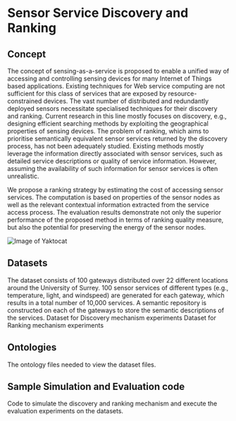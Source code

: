 # Sensor Service Discovery and Ranking

## Concept

The concept of sensing-as-a-service is proposed to enable a unified way of accessing and controlling sensing devices for many Internet of Things based applications. Existing techniques for Web service computing are not sufficient for this class of services that are exposed by resource-constrained devices. The vast number of distributed and redundantly deployed sensors necessitate specialised techniques for their discovery and ranking. Current research in this line mostly focuses on discovery, e.g., designing efficient searching methods by exploiting the geographical properties of sensing devices. The problem of ranking, which aims to prioritise semantically equivalent sensor services returned by the discovery process, has not been adequately studied. Existing methods mostly leverage the information directly associated with sensor services, such as detailed service descriptions or quality of service information. However, assuming the availability of such information for sensor services is often unrealistic. 

We propose a ranking strategy by estimating the cost of accessing sensor services. The computation is based on properties of the sensor nodes as well as the relevant contextual information extracted from the service access process. The evaluation results demonstrate not only the superior performance of the proposed method in terms of ranking quality measure, but also the potential for preserving the energy of the sensor nodes.

![Image of Yaktocat](https://octodex.github.com/images/yaktocat.png)
## Datasets
The dataset consists of 100 gateways distributed over 22 different locations around the University of Surrey. 100 sensor services of different types (e.g., temperature, light, and windspeed) are generated for each gateway, which results in a total number of 10,000 services. A semantic repository is constructed on each of the gateways to store the semantic descriptions of the services. 
Dataset for Discovery mechanism experiments
Dataset for Ranking mechanism experiments
## Ontologies
The ontology files needed to view the dataset files.
## Sample Simulation and Evaluation code
Code to simulate the discovery and ranking mechanism and execute the evaluation experiments on the datasets.

